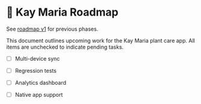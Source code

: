 # 🌱 Kay Maria Roadmap

See [roadmap v1](./docs/roadmaps/roadmap-v1.md) for previous phases.

This document outlines upcoming work for the Kay Maria plant care app.
All items are unchecked to indicate pending tasks.

- [ ] Multi-device sync
- [ ] Regression tests
- [ ] Analytics dashboard
- [ ] Native app support

